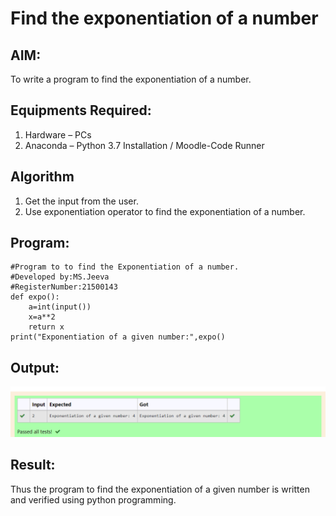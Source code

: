 # Find the exponentiation of a number

## AIM:
To write a program to find the exponentiation of a number.

## Equipments Required:
1. Hardware – PCs
2. Anaconda – Python 3.7 Installation / Moodle-Code Runner

## Algorithm
1. Get the input from the user.
2. Use exponentiation operator to find the exponentiation of a number.

## Program:
```
#Program to to find the Exponentiation of a number.
#Developed by:MS.Jeeva
#RegisterNumber:21500143
def expo():
    a=int(input())
    x=a**2
    return x 
print("Exponentiation of a given number:",expo()
```

## Output:
![exponentiation of a number](expo.png)


## Result:
Thus the program to find the exponentiation of a given number is written and verified using python programming.
